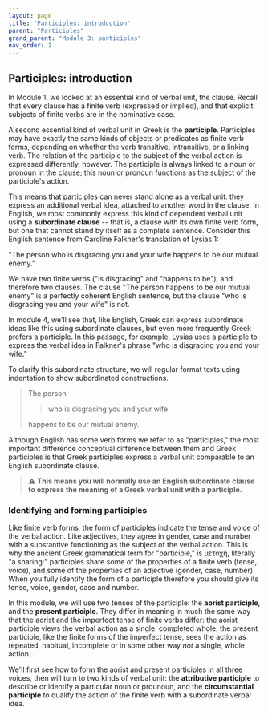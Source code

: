 ```yaml
---
layout: page
title: "Participles: introduction"
parent: "Participles"
grand_parent: "Module 3: participles"
nav_order: 1
---
```




## Participles: introduction

In Module 1, we looked at an essential kind of verbal unit, the clause.  Recall that every clause has a finite verb (expressed or implied), and that explicit subjects of finite verbs are in the nominative case.

A second essential kind of verbal unit in Greek is the **participle**.  Participles may have exactly the same kinds of objects or predicates as finite verb forms, depending on whether the verb transitive, intransitive, or a linking verb.  The relation of the participle to the subject of the verbal action is expressed differently, however. The participle is always linked to a noun or pronoun in the clause; this noun or pronoun functions as the subject of the participle's action.

This means that participles can never stand alone as a verbal unit: they express an additional verbal idea, attached to another word in the clause.  In English, we most commonly express this kind of dependent verbal unit using a **subordinate clause** -- that is, a clause with its own finite verb form, but one that cannot stand by itself as a complete sentence.  Consider this English sentence from Caroline Falkner's translation of Lysias 1:

"The person who is disgracing you and your wife happens to be our mutual enemy."

We have two finite verbs ("is disgracing" and "happens to be"), and therefore two clauses.  The clause "The person happens to be our mutual enemy" is a perfectly coherent English sentence, but the clause "who is disgracing you and your wife" is not.

In module 4, we'll see that, like English, Greek can express subordinate ideas like this using subordinate clauses, but even more frequently Greek prefers a participle. In this passage, for example, Lysias uses a participle to express the verbal idea in Falkner's phrase "who is disgracing you and your wife."  


To clarify this subordinate structure, we will regular format texts using indentation to show subordinated constructions.


> The person 
>
>> who is disgracing you and your wife 
>    
> happens to be our mutual enemy.

Although English has some verb forms we refer to as "participles," the most important difference conceptual difference between them and Greek participles is that Greek participles express a verbal unit comparable to an English subordinate clause.


> **⚠️ This means you will normally use an English subordinate clause to express the meaning of a Greek verbal unit with a participle.**





### Identifying and forming  participles

Like finite verb forms, the form of participles indicate the  tense and voice of the verbal action.  Like adjectives, they agree in gender, case and number with a substantive functioning as the subject of the verbal action.  This is why the ancient Greek grammatical term for "participle," is μετοχή, literally  "a sharing:" participles share some of the properties of a finite verb (tense, voice), and some of the properties of an adjective (gender, case, number).  When you fully identify the form  of a participle therefore you should give its tense, voice, gender, case and number.

In this module, we will use two tenses of the participle: the **aorist participle**, and the **present participle**. They differ in meaning in much the same way that the aorist and the imperfect tense of finite verbs differ: the aorist participle views the verbal action as a single, completed whole; the present participle, like the finite forms of the imperfect tense, sees the action as repeated, habitual, incomplete or in some other way *not* a single, whole action.

We'll first see how to form the aorist and present participles in all three voices, then will turn to two kinds of verbal unit: the **attributive participle** to describe or identify a particular noun or prounoun, and the **circumstantial participle** to qualify the action of the finite verb with a subordinate verbal idea.



